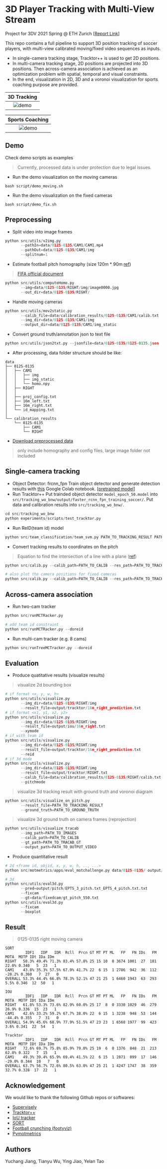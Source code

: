 # 3D Player Tracking with Multi-View Stream
Project for 3DV 2021 Spring @ ETH Zurich [[Report Link](./document/3dtracking_report_2021.pdf)]

This repo contains a full pipeline to support 3D position tracking of soccer players, with multi-view calibrated moving/fixed video sequences as inputs.
- In single-camera tracking stage, Tracktor++ is used to get 2D positions.
- In multi-camera tracking stage, 2D positions are projected into 3D positions. Then across-camera association is achieved as an optimization problem with spatial, temporal and visual constraints.
- In the end, visualization in 2D, 3D and a voronoi visualization for sports coaching purpose are provided.

|3D Tracking|
|:-------------------------:|
|![demo](https://github.com/Glanfaloth/3D-Tracking-MVS/blob/0bd6d14bb7c3252ad98cf3413380844a5e0ec835/misc/cam1_right_team.gif)|

|Sports Coaching|
|:-------------------------:|
|![demo](https://github.com/Glanfaloth/3D-Tracking-MVS/blob/0bd6d14bb7c3252ad98cf3413380844a5e0ec835/misc/cam1_right_team_gt_voronoi.gif)|

## Demo
Check demo scripts as examples
> Currently, processed data is under protection due to legal issues. 

- Run the demo visualization on the moving cameras
```shell
bash script/demo_moving.sh
```
- Run the demo visualization on the fixed cameras
```shell
bash script/demo_fix.sh
```

## Preprocessing 
- Split video into image frames
```python
python src/utils/v2img.py
       --pathIn=data/0125-0135/CAM1/CAM1.mp4
       --pathOut=data/0125-0135/CAM1/img
       --splitnum=1
```
- Estimate football pitch homography (size 120m * 90m [ref](https://www.quora.com/What-are-the-official-dimensions-of-a-soccer-field-in-the-FIFA-World-Cup))
> [FIFA official document](https://img.fifa.com/image/upload/datdz0pms85gbnqy4j3k.pdf)

```python
python src/utils/computeHomo.py
       --img=data/0125-0135/RIGHT/img/image0000.jpg
       --out_dir=data/0125-0135/RIGHT/
```

- Handle moving cameras
```python
python src/utils/mov2static.py
       --calib_file=data/calibration_results/0125-0135/CAM1/calib.txt
       --img_dir=data/0125-0135/CAM1/img
       --output_dir=data/0125-0135/CAM1/img_static
```
- Convert ground truth/annotation json to text file
```python
python src/utils/json2txt.py --jsonfile=data/0125-0135/0125-0135.json
```


- After processing, data folder structure should be like:
```
data
├── 0125-0135
│   ├── CAM1
│   │   ├── img
│   │   ├── img_static
│   │   └── homo.npy
│   ├── RIGHT
│   │   
│   ├── proj_config.txt
│   ├── 16m_left.txt
│   ├── 16m_right.txt
│   └── id_mapping.txt
│       
└── calibration_results
    └── 0125-0135
        ├── CAM1
        └── RIGHT
```

- [Download preprocessed data](https://polybox.ethz.ch/index.php/s/CvcT5pxOY90bpIF)
> only include homography and config files, large image folder not included

## Single-camera tracking
- Object Detector: frcnn_fpn
Train object detector and generate detection results with [this](https://colab.research.google.com/drive/18CI160namP1-sF82H6sgrDycvHZ1PbPm?usp=sharing) Google Colab notebook. [[pretrained model](https://polybox.ethz.ch/index.php/s/SrBn2DtKEJQaWFg?path=%2Ftrained_frcnn_fpn)]
- Run Tracktor++
Put trainded object detector ```model_epoch_50.model``` into  ```src/tracking_wo_bnw/output/faster_rcnn_fpn_training_soccer/```.
Put data and calibration results into ```src/tracking_wo_bnw/```.

```python
cd src/tracking_wo_bnw
python experiments/scripts/test_tracktor.py
```
- Run ReID(team id) model
```python
python src/team_classification/team_svm.py PATH_TO_TRACKING_RESULT PATH_TO_IMAGES
```
- Convert tracking results to coordinates on the pitch
> Equation to find the intersection of a line with a plane ([ref](https://math.stackexchange.com/questions/2041296/algorithm-for-line-in-plane-intersection-in-3d))

```python
python src/calib.py --calib_path=PATH_TO_CALIB --res_path=PATH_TO_TRACKING_RESULT --xymode --reid

# also plot the camera positions for fixed cameras
python src/calib.py --calib_path=PATH_TO_CALIB --res_path=PATH_TO_TRACKING_RESULT --viz
```
## Across-camera association

- Run two-cam tracker
```python
python src/runMCTRacker.py 

# add team id constraint
python src/runMCTRacker.py --doreid
```

- Run multi-cam tracker (e.g. 8 cams)
```python
python src/runTreeMCTracker.py --doreid
```

## Evaluation

- Produce quatitative results (visualize results)
> visualize 2d bounding box

```python
# if format <x, y, w, h>
python src/utils/visualize.py
       --img_dir=data/0125-0135/RIGHT/img
       --result_file=output/tracktor/16m_right_prediction.txt 
# if format <x1, y1, x2, y2>
python src/utils/visualize.py
       --img_dir=data/0125-0135/RIGHT/img
       --result_file=output/iou/16m_right.txt
       --xymode
# if with team id
python src/utils/visualize.py
       --img_dir=data/0125-0135/RIGHT/img
       --result_file=output/tracktor/16m_right_prediction.txt
       --reid
# if 3d mode
python src/utils/visualize.py
       --img_dir=data/0125-0135/RIGHT/img
       --result_file=output/tracktor/RIGHT.txt
       --calib_file=data/calibration_results/0125-0135/RIGHT/calib.txt
       --pitchmode
```
> visualize 3d tracking result with ground truth and voronoi diagram

```python
python src/utils/visualize_on_pitch.py
       --result_file=PATH_TO_TRACKING_RESULT
       --ground_truth=PATH_TO_GROUND_TRUTH
```
> visualize 3d ground truth on camera frames (reprojection)

```python
python src/utils/visualize_tracab
       --img_path=PATH_TO_IMAGES
       --calib_path=PATH_TO_CALIB
       --gt_path=PATH_TO_TRACAB_GT
       --output_path=PATH_TO_OUTPUT_VIDEO
```
- Produce quantitative result

```python
# 2d <frame id, objid, x, y, w, h, .., ...>
python src/motmetrics/apps/eval_motchallenge.py data/0125-0135/ output/tracktor_filtered

# 3d
python src/utils/eval3d.py
       --pred=output/pitch/EPTS_3_pitch.txt_EPTS_4_pitch.txt.txt
       --fixcam
       --gt=data/fixedcam/gt_pitch_550.txt
python src/utils/eval3d.py
       --fixcam
       --boxplot
```


## Result

> 0125-0135 right moving camera
```text
SORT
         IDF1   IDP   IDR  Rcll  Prcn GT MT PT ML   FP   FN IDs   FM   MOTA  MOTP IDt IDa IDm
RIGHT   58.3% 49.4% 71.3% 83.4% 57.8% 25 15 10  0 3674 1001  27  181  22.0% 0.340   5  23   1
CAM1    43.8% 35.3% 57.5% 67.9% 41.7% 22  6 15  1 2786  942  36  112 -28.2% 0.360   7  27   0
OVERALL 53.3% 44.4% 66.8% 78.3% 52.1% 47 21 25  1 6460 1943  63  293   5.5% 0.346  12  50   1

IOU
         IDF1   IDP   IDR  Rcll  Prcn GT MT PT ML   FP   FN IDs   FM   MOTA  MOTP IDt IDa IDm
RIGHT   61.8% 53.3% 73.6% 82.9% 60.0% 25 17  8  0 3330 1029  46  279  26.9% 0.336  15  23   1
CAM1    42.6% 33.2% 59.2% 67.7% 38.0% 22  6 15  1 3238  948  53  144 -44.4% 0.355   7  31   0
OVERALL 54.9% 45.6% 68.9% 77.9% 51.5% 47 23 23  1 6568 1977  99  423   3.6% 0.341  22  54   1

Tracktor
         IDF1   IDP   IDR  Rcll  Prcn GT MT PT ML   FP   FN IDs   FM   MOTA  MOTP IDt IDa IDm
RIGHT   72.6% 69.7% 75.8% 85.9% 79.0% 25 19  6  0 1376  848  21  213  62.8% 0.322   7  15   1
CAM1    49.3% 39.4% 65.9% 69.4% 41.5% 22  6 15  1 2871  899  17  146 -29.0% 0.344  10   7   0
OVERALL 63.7% 56.7% 72.6% 80.5% 63.0% 47 25 21  1 4247 1747  38  359  32.7% 0.328  17  22   1

```

## Acknowledgement
We would like to thank the following Github repos or softwares:
- [Supervisely](https://app.supervise.ly/init)
- [Tracktor++](https://github.com/phil-bergmann/tracking_wo_bnw)
- [IoU tracker](https://github.com/GBJim/iou_tracker)
- [SORT](https://github.com/abewley/sort)
- [Football crunching (footyviz)](https://medium.com/football-crunching)
- [Pymotmetrics](https://github.com/cheind/py-motmetrics)

## Authors
Yuchang Jiang, Tianyu Wu, Ying Jiao, Yelan Tao
